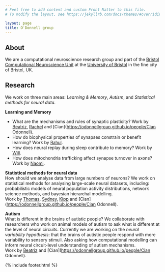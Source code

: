 ```yaml
---
# Feel free to add content and custom Front Matter to this file.
# To modify the layout, see https://jekyllrb.com/docs/themes/#overriding-theme-defaults

layout: page
title: O'Donnell group
---
```


## About ##

We are a computational neuroscience research group and part of the [Bristol Computational Neuroscience Unit](https://bristolcnu.github.io) at the [University of Bristol](http://www.bristol.ac.uk) in the fine city of Bristol, UK.

## Research ##
We work on three main areas: *Learning & Memory*, *Autism*, and *Statistical methods for neural data*.

**Learning and Memory**  
- What are the mechanisms and rules of synaptic plasticity? Work by [Beatriz](https://odonnellgroup.github.io/people/Beatriz_Mizusaki), [Rachel](https://odonnellgroup.github.io/people/Rachel_Humphries) and [Cian](https://odonnellgroup.github.io/people/Cian Odonnell).  
- How do biophysical properties of synapses constrain or benefit learning? Work by [Rahul](https://odonnellgroup.github.io/people/Rahul_Gupta).  
- How does neural replay during sleep contribute to memory? Work by [Will](https://odonnellgroup.github.io/people/Will_Carr).  
- How does mitochondria trafficking affect synapse turnover in axons? Work by [Naomi](https://odonnellgroup.github.io/people/Naomi_Berthaut).


**Statistical methods for neural data**  
How should we analyse data from large numbers of neurons? We work on statistical methods for analysing large-scale neural datasets, including: probabilistic models of neural population activity distributions, network science methods, and bayesian hierarchal modelling.<br/>
Work by [Thomas](https://odonnellgroup.github.io/people/Thomas_Delaney), [Sydney](https://odonnellgroup.github.io/people/Sydney_Dimmock), [Kipp](https://odonnellgroup.github.io/people/Kipp_Freud) and [Cian](https://odonnellgroup.github.io/people/Cian Odonnell).


**Autism**  
What is different in the brains of autistic people? We collaborate with researchers who work on animal models of autism to ask what is different at the level of neural circuits. Currently we are working on the *neural variability hypothesis*: that the brains of autistic people respond with more variability to sensory stimuli. Also asking how computational modelling can inform neural circuit-level understanding of autism mechanisms.<br/>
Work by [Beatriz](https://odonnellgroup.github.io/people/Beatriz_Mizusaki) and [Cian](https://odonnellgroup.github.io/people/Cian Odonnell).

{% include footer.html %}
